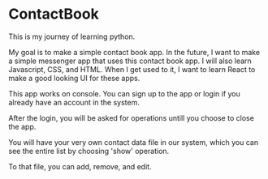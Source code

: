# ContactBook

This is my journey of learning python.

My goal is to make a simple contact book app. In the future, I want to make a simple messenger app that uses this contact book app. I will also learn Javascript, CSS, and HTML. When I get used to it, I want to learn React to make a good looking UI for these apps.

This app works on console.
You can sign up to the app or login if you already have an account in the system.

After the login, you will be asked for operations untill you choose to close the app.

You will have your very own contact data file in our system, which you can see the entire list by choosing 'show' operation.

To that file, you can add, remove, and edit.
